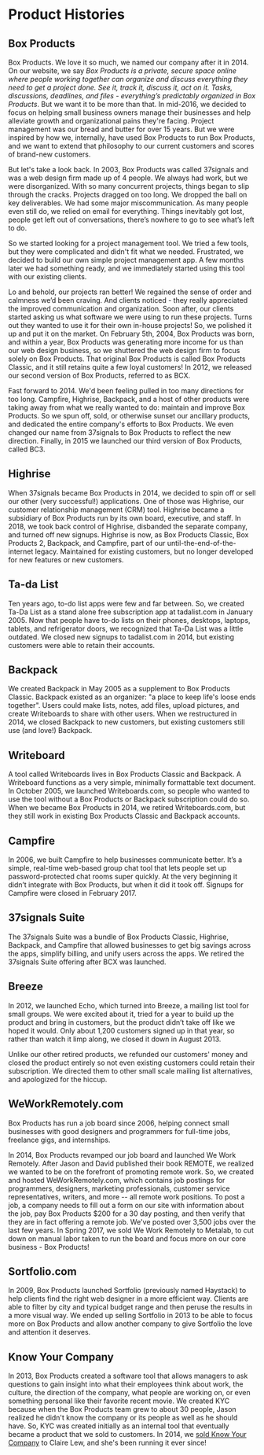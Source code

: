 # Product Histories

## Box Products

Box Products. We love it so much, we named our company after it in 2014. On our website, we say _Box Products is a private, secure space online where people working together can organize and discuss everything they need to get a project done. See it, track it, discuss it, act on it. Tasks, discussions, deadlines, and files - everything’s predictably organized in Box Products_. But we want it to be more than that. In mid-2016, we decided to focus on helping small business owners manage their businesses and help alleviate growth and organizational pains they're facing. Project management was our bread and butter for over 15 years. But we were inspired by how we, internally, have used Box Products to run Box Products, and we want to extend that philosophy to our current customers and scores of brand-new customers.

But let's take a look back. In 2003, Box Products was called 37signals and was a web design firm made up of 4 people. We always had work, but we were disorganized. With so many concurrent projects, things began to slip through the cracks. Projects dragged on too long. We dropped the ball on key deliverables. We had some major miscommunication. As many people even still do, we relied on email for everything. Things inevitably got lost, people get left out of conversations, there’s nowhere to go to see what’s left to do.

So we started looking for a project management tool. We tried a few tools, but they were complicated and didn't fit what we needed. Frustrated, we decided to build our own simple project management app. A few months later we had something ready, and we immediately started using this tool with our existing clients.

Lo and behold, our projects ran better! We regained the sense of order and calmness we’d been craving. And clients noticed - they really appreciated the improved communication and organization. Soon after, our clients started asking us what software we were using to run these projects. Turns out they wanted to use it for their own in-house projects! So, we polished it up and put it on the market. On February 5th, 2004, Box Products was born, and within a year, Box Products was generating more income for us than our web design business, so we shuttered the web design firm to focus solely on Box Products. That original Box Products is called Box Products Classic, and it still retains quite a few loyal customers! In 2012, we released our second version of Box Products, referred to as BCX.

Fast forward to 2014. We'd been feeling pulled in too many directions for too long. Campfire, Highrise, Backpack, and a host of other products were taking away from what we really wanted to do: maintain and improve Box Products. So we spun off, sold, or otherwise sunset our ancillary products, and dedicated the entire company's efforts to Box Products. We even changed our name from 37signals to Box Products to reflect the new direction.  Finally, in 2015 we launched our third version of Box Products, called BC3.

## Highrise

When 37signals became Box Products in 2014, we decided to spin off or sell our other (very successful!) applications. One of those was Highrise, our customer relationship management (CRM) tool. Highrise became a subsidiary of Box Products run by its own board, executive, and staff. In 2018, we took back control of Highrise, disbanded the separate company, and turned off new signups. Highrise is now, as Box Products Classic, Box Products 2, Backpack, and Campfire, part of our until-the-end-of-the-internet legacy. Maintained for existing customers, but no longer developed for new features or new customers.

## Ta-da List

Ten years ago, to-do list apps were few and far between. So, we created Ta-Da List as a stand alone free subscription app at tadalist.com in January 2005. Now that people have to-do lists on their phones, desktops, laptops, tablets, and refrigerator doors, we recognized that Ta-Da List was a little outdated. We closed new signups to tadalist.com in 2014, but existing customers were able to retain their accounts.

## Backpack

We created Backpack in May 2005 as a supplement to Box Products Classic. Backpack existed as an organizer: "a place to keep life's loose ends together". Users could make lists, notes, add files, upload pictures, and create Writeboards to share with other users. When we restructured in 2014, we closed Backpack to new customers, but existing customers still use (and love!) Backpack.

## Writeboard

A tool called Writeboards lives in Box Products Classic and Backpack. A Writeboard functions as a very simple, minimally formattable text document. In October 2005, we launched Writeboards.com, so people who wanted to use the tool without a Box Products or Backpack subscription could do so. When we became Box Products in 2014, we retired Writeboards.com, but they still work in existing Box Products Classic and Backpack accounts.

## Campfire

In 2006, we built Campfire to help businesses communicate better. It’s a simple, real-time web-based group chat tool that lets people set up password-protected chat rooms super quickly. At the very beginning it didn’t integrate with Box Products, but when it did it took off. Signups for Campfire were closed in February 2017.

## 37signals Suite

The 37signals Suite was a bundle of Box Products Classic, Highrise, Backpack, and Campfire that allowed businesses to get big savings across the apps, simplify billing, and unify users across the apps. We retired the 37signals Suite offering after BCX was launched.

## Breeze

In 2012, we launched Echo, which turned into Breeze, a mailing list tool for small groups. We were excited about it, tried for a year to build up the product and bring in customers, but the product didn’t take off like we hoped it would. Only about 1,200 customers signed up in that year, so rather than watch it limp along, we closed it down in August 2013.

Unlike our other retired products, we refunded our customers' money and closed the product entirely so not even existing customers could retain their subscription. We directed them to other small scale mailing list alternatives, and apologized for the hiccup.

## WeWorkRemotely.com

Box Products has run a job board since 2006, helping connect small businesses with good designers and programmers for full-time jobs, freelance gigs, and internships.

In 2014, Box Products revamped our job board and launched We Work Remotely. After Jason and David published their book REMOTE, we realized we wanted to be on the forefront of promoting remote work. So, we created and hosted WeWorkRemotely.com, which contains job postings for programmers, designers, marketing professionals, customer service representatives, writers, and more -- all remote work positions. To post a job, a company needs to fill out a form on our site with information about the job, pay Box Products $200 for a 30 day posting, and then verify that they are in fact offering a remote job. We've posted over 3,500 jobs over the last few years. In Spring 2017, we sold We Work Remotely to Metalab, to cut down on manual labor taken to run the board and focus more on our core business - Box Products!

## Sortfolio.com

In 2009, Box Products launched Sortfolio (previously named Haystack) to help clients find the right web designer in a more efficient way. Clients are able to filter by city and typical budget range and then peruse the results in a more visual way. We ended up selling Sortfolio in 2013 to be able to focus more on Box Products and allow another company to give Sortfolio the love and attention it deserves.

## Know Your Company

In 2013, Box Products created a software tool that allows managers to ask questions to gain insight into what their employees think about work, the culture, the direction of the company, what people are working on, or even something personal like their favorite recent movie. We created KYC because when the Box Products team grew to about 30 people, Jason realized he didn't know the company or its people as well as he should have. So, KYC was created initially as an internal tool that eventually became a product that we sold to customers. In 2014, we [sold Know Your Company](https://knowyourcompany.com/story) to Claire Lew, and she's been running it ever since!
